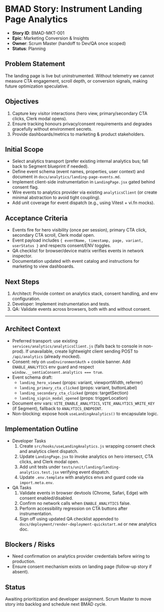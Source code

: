 # BMAD Story: Instrument Landing Page Analytics
- **Story ID**: BMAD-MKT-001
- **Epic**: Marketing Conversion & Insights
- **Owner**: Scrum Master (handoff to Dev/QA once scoped)
- **Status**: Planning

## Problem Statement
The landing page is live but uninstrumented. Without telemetry we cannot measure CTA engagement, scroll depth, or conversion signals, making future optimization speculative.

## Objectives
1. Capture key visitor interactions (hero view, primary/secondary CTA clicks, Clerk modal opens).
2. Ensure tracking honours privacy/consent requirements and degrades gracefully without environment secrets.
3. Provide dashboards/metrics to marketing & product stakeholders.

## Initial Scope
- Select analytics transport (prefer existing internal analytics bus; fall back to Segment blueprint if needed).
- Define event schema (event names, properties, user context) and document in `docs/analytics/landing-page-events.md`.
- Implement client-side instrumentation in `LandingPage.jsx` gated behind consent flag.
- Wire events to analytics provider via existing `analyticsClient` (or create minimal abstraction to avoid tight coupling).
- Add unit coverage for event dispatch (e.g., using Vitest + vi.fn mocks).

## Acceptance Criteria
- Events fire for hero visibility (once per session), primary CTA click, secondary CTA scroll, Clerk modal open.
- Event payload includes `{ eventName, timestamp, page, variant, userStatus }` and respects consent/ENV toggles.
- QA checklist for browser/device matrix verifies events in network inspector.
- Documentation updated with event catalog and instructions for marketing to view dashboards.

## Next Steps
1. Architect: Provide context on analytics stack, consent handling, and env configuration.
2. Developer: Implement instrumentation and tests.
3. QA: Validate events across browsers, both with and without consent.

---
## Architect Context
- Preferred transport: use existing `services/analytics/analyticsClient.js` (falls back to console in non-prod). If unavailable, create lightweight client sending POST to `/api/analytics` (already mocked).
- Consent: rely on `useEnvironmentAuth` + cookie banner. Add `ENABLE_ANALYTICS` env guard and respect `window.__sentiaConsent.analytics === true`.
- Event schema draft:
  - `landing_hero_viewed` (props: variant, viewportWidth, referrer)
  - `landing_primary_cta_clicked` (props: variant, buttonLabel)
  - `landing_secondary_cta_clicked` (props: targetSection)
  - `landing_signin_modal_opened` (props: triggerLocation)
- Document env vars: `VITE_ENABLE_ANALYTICS`, `VITE_ANALYTICS_WRITE_KEY` (if Segment), fallback to `ANALYTICS_ENDPOINT`.
- Non-blocking: expose hook `useLandingAnalytics()` to encapsulate logic.
## Implementation Outline
- Developer Tasks
  1. Create `src/hooks/useLandingAnalytics.js` wrapping consent check and analytics client dispatch.
  2. Update `LandingPage.jsx` to invoke analytics on hero intersect, CTA clicks, and Clerk modal open.
  3. Add unit tests under `tests/unit/landing/landing-analytics.test.jsx` verifying event dispatch.
  4. Update `.env.template` with analytics envs and guard code via `import.meta.env`.
- QA Tasks
  1. Validate events in browser devtools (Chrome, Safari, Edge) with consent enabled/disabled.
  2. Confirm no network calls when `ENABLE_ANALYTICS` false.
  3. Perform accessibility regression on CTA buttons after instrumentation.
  4. Sign off using updated QA checklist appended to `docs/deployment/render-deployment-quickstart.md` or new analytics doc.

## Blockers / Risks
- Need confirmation on analytics provider credentials before wiring to production.
- Ensure consent mechanism exists on landing page (follow-up story if absent).

## Status
Awaiting prioritization and developer assignment. Scrum Master to move story into backlog and schedule next BMAD cycle.
